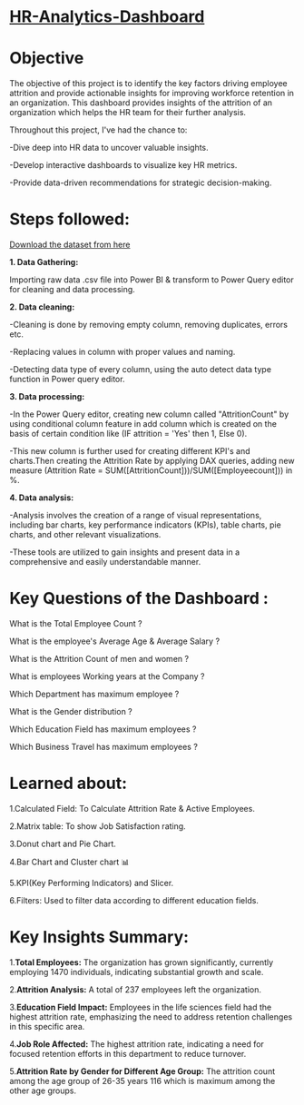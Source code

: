 # [HR-Analytics-Dashboard](https://drive.google.com/file/d/1aPKXCTKr8Y1RjMElmLkemtPqAk0Gwu1P/view?usp=drive_link)
# Objective
The objective of this project is to identify the key factors driving employee attrition and provide actionable insights for improving workforce retention in an organization. This dashboard provides insights of the attrition of an organization which helps the HR team for their further analysis.

Throughout this project, I've had the chance to:

-Dive deep into HR data to uncover valuable insights.

-Develop interactive dashboards to visualize key HR metrics.

-Provide data-driven recommendations for strategic decision-making.

# Steps followed:
[Download the dataset from here](https://drive.google.com/file/d/17I_OcgqQKdyZmViYDaDFtN_QlFCfREDf/view?usp=drive_link)

**1. Data Gathering:**

Importing raw data .csv file into Power BI & transform to Power Query editor for cleaning and data processing.

**2. Data cleaning:**

-Cleaning is done by removing empty column, removing duplicates, errors etc.

-Replacing values in column with proper values and naming.

-Detecting data type of every column, using the auto detect data type function in Power query editor.

**3. Data processing:**

-In the Power Query editor, creating new column called "AttritionCount" by using conditional column feature in add column which is created on the basis of certain condition like (IF attrition = 'Yes' then 1, Else 0).

-This new column is further used for creating different KPI's and charts.Then creating the Attrition Rate by applying DAX queries, adding new measure (Attrition Rate = SUM([AttritionCount]))/SUM([Employeecount])) in %.

**4. Data analysis:**

-Analysis involves the creation of a range of visual representations, including bar charts, key performance indicators (KPIs), table charts, pie charts, and other relevant visualizations.

-These tools are utilized to gain insights and present data in a comprehensive and easily understandable manner.

# Key Questions of the Dashboard :

What is the Total Employee Count ?

What is the employee's Average Age & Average Salary ?

What is the Attrition Count of men and women ?

What is employees Working years at the Company ?

Which Department has maximum employee ?

What is the Gender distribution ?

Which Education Field has maximum employees ?

Which Business Travel has maximum employees ?

# Learned about:

1.Calculated Field: To Calculate Attrition Rate & Active Employees.

2.Matrix table: To show Job Satisfaction rating.

3.Donut chart and Pie Chart.

4.Bar Chart and Cluster chart 📊

5.KPI(Key Performing Indicators) and Slicer.

6.Filters: Used to filter data according to different education fields.

# Key Insights Summary:

1.**Total Employees:** The organization has grown significantly, currently employing 1470 individuals, indicating substantial growth and scale.

2.**Attrition Analysis:** A total of 237 employees left the organization.

3.**Education Field Impact:** Employees in the life sciences field had the highest attrition rate, emphasizing the need to address retention challenges in this specific area.

4.**Job Role Affected:** The highest attrition rate, indicating a need for focused retention efforts in this department to reduce turnover.

5.**Attrition Rate by Gender for Different Age Group:** The attrition count among the age group of 26-35 years 116 which is maximum among the other age groups.



